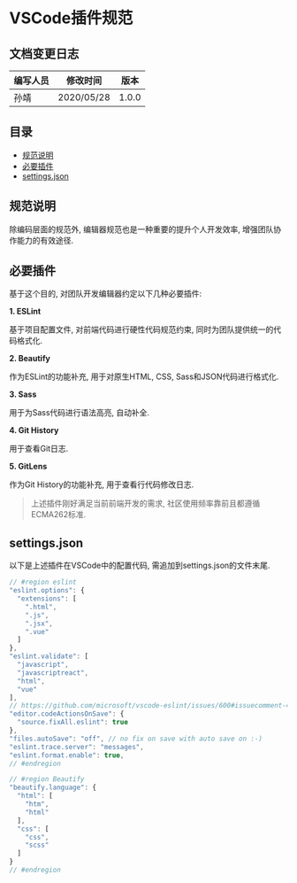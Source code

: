 <h1>VSCode插件规范</h1>

<h2>文档变更日志</h2>

| 编写人员 | 修改时间   | 版本  |
| -------- | ---------- | ----- |
| 孙靖     | 2020/05/28 | 1.0.0 |

<h2>目录</h2>

- [规范说明](#规范说明)
- [必要插件](#必要插件)
- [settings.json](#settingsjson)

## 规范说明

除编码层面的规范外, 编辑器规范也是一种重要的提升个人开发效率, 增强团队协作能力的有效途径.

## 必要插件

基于这个目的, 对团队开发编辑器约定以下几种必要插件:

**1. ESLint**

基于项目配置文件, 对前端代码进行硬性代码规范约束, 同时为团队提供统一的代码格式化.

**2. Beautify**

作为ESLint的功能补充, 用于对原生HTML, CSS, Sass和JSON代码进行格式化.

**3. Sass**
  
用于为Sass代码进行语法高亮, 自动补全.

**4. Git History**
  
用于查看Git日志.

**5. GitLens**
  
作为Git History的功能补充, 用于查看行代码修改日志.

> 上述插件刚好满足当前前端开发的需求, 社区使用频率靠前且都遵循ECMA262标准.

## settings.json

以下是上述插件在VSCode中的配置代码, 需追加到settings.json的文件末尾.

```js
// #region eslint
"eslint.options": {
  "extensions": [
    ".html",
    ".js",
    ".jsx",
    ".vue"
  ]
},
"eslint.validate": [
  "javascript",
  "javascriptreact",
  "html",
  "vue"
],
// https://github.com/microsoft/vscode-eslint/issues/600#issuecomment-469211948
"editor.codeActionsOnSave": {
  "source.fixAll.eslint": true
},
"files.autoSave": "off", // no fix on save with auto save on :-)
"eslint.trace.server": "messages",
"eslint.format.enable": true,
// #endregion

// #region Beautify
"beautify.language": {
  "html": [
    "htm",
    "html"
  ],
  "css": [
    "css",
    "scss"
  ]
}
// #endregion
```

